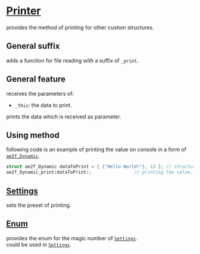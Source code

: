 # <a href="../README.md#Printer">Printer</a>
provides the method of printing for other custom structures.

## General suffix
adds a function for file reading with a suffix of `_print`.  

## General feature
receives the parameters of:
+ `_this`: the data to print.

prints the data which is received as parameter.

## Using method
following code is an example of printing the value on console in a form of <a href="./Container/Dynamic.md">`ae2f_Dynamic`</a>.
```c
struct ae2f_Dynamic dataToPrint = { {"Hello World!"}, 13 };	// structure containing the value.
ae2f_Dynamic_print(dataToPrint);				// printing the value.
```

## <a id="Settings" href="./Printer/Settings.md">Settings</a>
sets the preset of printing.

## <a id="Enum" href="./Printer/Enum.md">Enum</a>
provides the enum for the magic number of <a href="#Settings">`Settings`</a>.  
could be used in <a href="#Settings">`Settings`</a>.